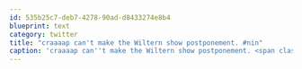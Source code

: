 ```yaml
---
id: 535b25c7-deb7-4278-90ad-d8433274e8b4
blueprint: text
category: twitter
title: "craaaap can't make the Wiltern show postponement. #nin"
caption: 'craaaap can''t make the Wiltern show postponement. <span class="hashtag hashtag_local">#<a href="http://tweettemp.darylchymko.ca/?tag=nin">nin</a>'
---
```

